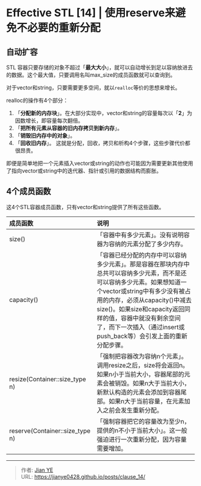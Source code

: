 # Effective STL [14] | 使用reserve来避免不必要的重新分配


## 自动扩容

STL 容器只要存储的对象不超过「**最大大小**」，就可以自动增长到足以容纳放进去的数据。这个最大值，只要调用名叫max_size的成员函数就可以查询到。

对于vector和string，只要需要更多空间，就以`realloc`等价的思想来增长。

realloc的操作有4个部分：
  1. 「**分配新的内存块**」。在大部分实现中，vector和string的容量每次以「**2**」为因数增长，即容量每次翻倍。
  2. 「**把所有元素从容器的旧内存拷贝到新内存**」。
  3. 「**销毁旧内存中的对象**」。
  4. 「**回收旧内存**」。
这就是分配，回收，拷贝和析构4个步骤，这些步骤代价都很昂贵。

即便是简单地把一个元素插入vector或string的动作也可能因为需要更新其他使用了指向vector或string中的迭代器、指针或引用的数据结构而膨胀。

## 4个成员函数

这4个STL容器成员函数，只有vector和string提供了所有这些函数。

|成员函数|	说明|
|:---|:---|
|size()	|「容器中有多少元素」。没有说明容器为容纳的元素分配了多少内存。|
|capacity()	|「容器已经分配的内存中可以容纳多少元素」。那是容器在那块内存中总共可以容纳多少元素，而不是还可以容纳多少元素。如果想知道一个vector或string中有多少没有被占用的内存，必须从capacity()中减去size()。如果size和capacity返回同样的值，容器中就没有剩余空间了，而下一次插入（通过insert或push_back等）会引发上面的重新分配步骤。|
|resize(Container::size_type n)	|「强制把容器改为容纳n个元素」。调用resize之后，size将会返回n。如果n小于当前大小，容器尾部的元素会被销毁。如果n大于当前大小，新默认构造的元素会添加到容器尾部。如果n大于当前容量，在元素加入之前会发生重新分配。|
|reserve(Container::size_type n)	|「强制容器把它的容量改为至少n，提供的n不小于当前大小」。这一般强迫进行一次重新分配，因为容量需要增加。|

---

> 作者: [Jian YE](https://github.com/jianye0428)  
> URL: https://jianye0428.github.io/posts/clause_14/  

